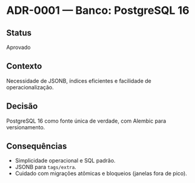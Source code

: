 # ADR-0001 — Banco: PostgreSQL 16
## Status
Aprovado

## Contexto
Necessidade de JSONB, índices eficientes e facilidade de operacionalização.

## Decisão
PostgreSQL 16 como fonte única de verdade, com Alembic para versionamento.

## Consequências
- Simplicidade operacional e SQL padrão.
- JSONB para `tags/extra`.
- Cuidado com migrações atômicas e bloqueios (janelas fora de pico).
